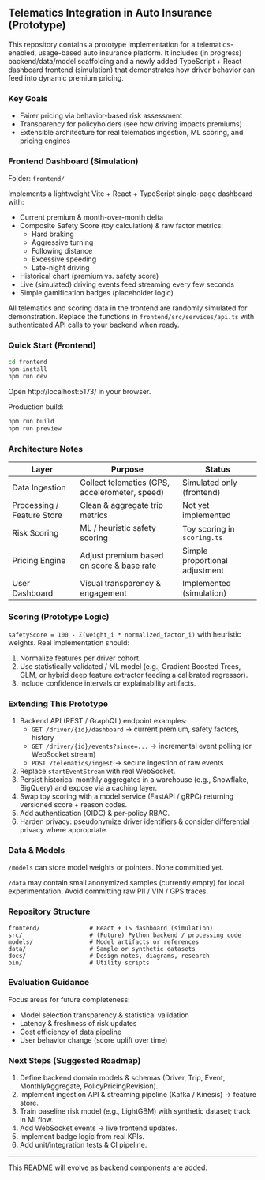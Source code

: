 ## Telematics Integration in Auto Insurance (Prototype)

This repository contains a prototype implementation for a telematics-enabled, usage-based auto insurance platform. It includes (in progress) backend/data/model scaffolding and a newly added TypeScript + React dashboard frontend (simulation) that demonstrates how driver behavior can feed into dynamic premium pricing.

### Key Goals

- Fairer pricing via behavior-based risk assessment
- Transparency for policyholders (see how driving impacts premiums)
- Extensible architecture for real telematics ingestion, ML scoring, and pricing engines

### Frontend Dashboard (Simulation)

Folder: `frontend/`

Implements a lightweight Vite + React + TypeScript single-page dashboard with:

- Current premium & month-over-month delta
- Composite Safety Score (toy calculation) & raw factor metrics:
	- Hard braking
	- Aggressive turning
	- Following distance
	- Excessive speeding
	- Late-night driving
- Historical chart (premium vs. safety score)
- Live (simulated) driving events feed streaming every few seconds
- Simple gamification badges (placeholder logic)

All telematics and scoring data in the frontend are randomly simulated for demonstration. Replace the functions in `frontend/src/services/api.ts` with authenticated API calls to your backend when ready.

### Quick Start (Frontend)

```bash
cd frontend
npm install
npm run dev
```

Open http://localhost:5173/ in your browser.

Production build:

```bash
npm run build
npm run preview
```

### Architecture Notes

| Layer | Purpose | Status |
|-------|---------|--------|
| Data Ingestion | Collect telematics (GPS, accelerometer, speed) | Simulated only (frontend) |
| Processing / Feature Store | Clean & aggregate trip metrics | Not yet implemented |
| Risk Scoring | ML / heuristic safety scoring | Toy scoring in `scoring.ts` |
| Pricing Engine | Adjust premium based on score & base rate | Simple proportional adjustment |
| User Dashboard | Visual transparency & engagement | Implemented (simulation) |

### Scoring (Prototype Logic)

`safetyScore = 100 - Σ(weight_i * normalized_factor_i)` with heuristic weights. Real implementation should:

1. Normalize features per driver cohort.
2. Use statistically validated / ML model (e.g., Gradient Boosted Trees, GLM, or hybrid deep feature extractor feeding a calibrated regressor).
3. Include confidence intervals or explainability artifacts.

### Extending This Prototype

1. Backend API (REST / GraphQL) endpoint examples:
	 - `GET /driver/{id}/dashboard` → current premium, safety factors, history
	 - `GET /driver/{id}/events?since=...` → incremental event polling (or WebSocket stream)
	 - `POST /telematics/ingest` → secure ingestion of raw events
2. Replace `startEventStream` with real WebSocket.
3. Persist historical monthly aggregates in a warehouse (e.g., Snowflake, BigQuery) and expose via a caching layer.
4. Swap toy scoring with a model service (FastAPI / gRPC) returning versioned score + reason codes.
5. Add authentication (OIDC) & per-policy RBAC.
6. Harden privacy: pseudonymize driver identifiers & consider differential privacy where appropriate.

### Data & Models

`/models` can store model weights or pointers. None committed yet.

`/data` may contain small anonymized samples (currently empty) for local experimentation. Avoid committing raw PII / VIN / GPS traces.

### Repository Structure

```
frontend/              # React + TS dashboard (simulation)
src/                   # (Future) Python backend / processing code
models/                # Model artifacts or references
data/                  # Sample or synthetic datasets
docs/                  # Design notes, diagrams, research
bin/                   # Utility scripts
```

### Evaluation Guidance

Focus areas for future completeness:

- Model selection transparency & statistical validation
- Latency & freshness of risk updates
- Cost efficiency of data pipeline
- User behavior change (score uplift over time)

### Next Steps (Suggested Roadmap)

1. Define backend domain models & schemas (Driver, Trip, Event, MonthlyAggregate, PolicyPricingRevision).
2. Implement ingestion API & streaming pipeline (Kafka / Kinesis) → feature store.
3. Train baseline risk model (e.g., LightGBM) with synthetic dataset; track in MLflow.
4. Add WebSocket events -> live frontend updates.
5. Implement badge logic from real KPIs.
6. Add unit/integration tests & CI pipeline.

---

This README will evolve as backend components are added.

